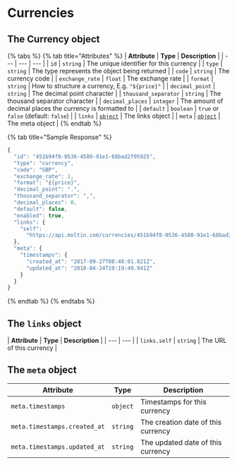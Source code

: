 # Currencies

## The Currency object

{% tabs %}
{% tab title="Attributes" %}
| **Attribute** | **Type** | **Description** |
| --- | --- | --- |
| `id` | `string` | The unique identifier for this currency |
| `type` | `string` | The type represents the object being returned |
| `code` | `string` | The currency code |
| `exchange_rate` | `float` | The exchange rate |
| `format` | `string` | How to structure a currency, E.g. `"${price}"` |
| `decimal_point` | `string` | The decimal point character |
| `thousand_separator` | `string` | The thousand separator character |
| `decimal_places` | `integer` | The amount of decimal places the currency is formatted to |
| `default` | `boolean` | `true` or `false` \(default: `false`\) |
| `links` | [`object`](./#the-links-object) | The links object |
| `meta` | [`object`](./#the-meta-object) | The meta object |
{% endtab %}

{% tab title="Sample Response" %}
```javascript
{
  "id": "451b94f8-0536-4580-91e1-68bad2f05925",
  "type": "currency",
  "code": "GBP",
  "exchange_rate": 1,
  "format": "£{price}",
  "decimal_point": ".",
  "thousand_separator": ",",
  "decimal_places": 0,
  "default": false,
  "enabled": true,
  "links": {
    "self":
      "https://api.moltin.com/currencies/451b94f8-0536-4580-91e1-68bad2f05925"
  },
  "meta": {
    "timestamps": {
      "created_at": "2017-09-27T08:48:01.821Z",
      "updated_at": "2018-04-24T19:19:40.941Z"
    }
  }
}
```
{% endtab %}
{% endtabs %}

## The `links` object

| **Attribute** | **Type** | **Description** |
| --- | --- |
| `links.self` | `string` | The URL of this currency |

## The `meta` object

| **Attribute** | **Type** | **Description** |
| --- | --- | --- |
| `meta.timestamps` | `object` | Timestamps for this currency |
| `meta.timestamps.created_at` | `string` | The creation date of this currency |
| `meta.timestamps.updated_at` | `string` | The updated date of this currency |

